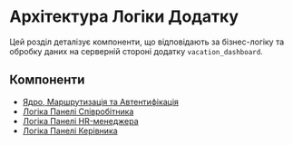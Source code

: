 # Архітектура Логіки Додатку

Цей розділ деталізує компоненти, що відповідають за бізнес-логіку та обробку даних на серверній стороні додатку `vacation_dashboard`.

## Компоненти

*   [Ядро, Маршрутизація та Автентифікація](./ARCH-APP-core-routing-auth-v1.md)
*   [Логіка Панелі Співробітника](./ARCH-APP-employee-logic-v1.md)
*   [Логіка Панелі HR-менеджера](./ARCH-APP-hr-logic-v1.md)
*   [Логіка Панелі Керівника](./ARCH-APP-manager-logic-v1.md) 